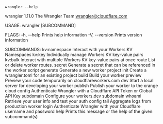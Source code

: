     wrangler --help
 wrangler 1.11.0
The Wrangler Team <wrangler@cloudflare.com>

USAGE:
    wrangler [SUBCOMMAND]

FLAGS:
    -h, --help       Prints help information
    -V, --version    Prints version information

SUBCOMMANDS:
    kv:namespace     Interact with your Workers KV Namespaces
    kv:key           Individually manage Workers KV key-value pairs
    kv:bulk          Interact with multiple Workers KV key-value pairs at once
    route            List or delete worker routes.
    secret           Generate a secret that can be referenced in the worker script
    generate         Generate a new worker project
    init             Create a wrangler.toml for an existing project
    build            Build your worker
    preview          Preview your code temporarily on cloudflareworkers.com
    dev              Start a local server for developing your worker
    publish          Publish your worker to the orange cloud
    config           Authenticate Wrangler with a Cloudflare API Token or Global API Key
    subdomain        Configure your workers.dev subdomain
    whoami           Retrieve your user info and test your auth config
    tail             Aggregate logs from production worker
    login            Authenticate Wrangler with your Cloudflare username and password
    help            Prints this message or the help of the given subcommand(s)
